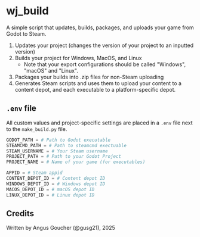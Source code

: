 # wj_build

A simple script that updates, builds, packages, and uploads your game from Godot to Steam.

1. Updates your project (changes the version of your project to an inputted version)
2. Builds your project for Windows, MacOS, and Linux
    - Note that your export configurations should be called "Windows", "macOS" and "Linux".
3. Packages your builds into .zip files for non-Steam uploading
4. Generates Steam scripts and uses them to upload your content to a content depot, and each executable to a platform-specific depot.

## `.env` file

All custom values and project-specific settings are placed in a `.env` file next to the `make_build.py` file.

```py
GODOT_PATH = # Path to Godot executable
STEAMCMD_PATH = # Path to steamcmd exectuable
STEAM_USERNAME = # Your Steam username
PROJECT_PATH = # Path to your Godot Project
PROJECT_NAME = # Name of your game (for executables)

APPID = # Steam appid
CONTENT_DEPOT_ID = # Content depot ID
WINDOWS_DEPOT_ID = # Windows depot ID
MACOS_DEPOT_ID = # macOS depot ID
LINUX_DEPOT_ID = # Linux depot ID
```

## Credits

Written by Angus Goucher (@gusg21), 2025
